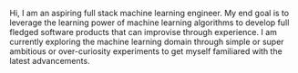 Hi, I am an aspiring full stack machine learning engineer. My end goal is to leverage the learning power of machine learning algorithms to develop full fledged software products that can improvise through experience. I am currently exploring the machine learning domain through simple or super ambitious or over-curiosity experiments to get myself familiared with the latest advancements.
